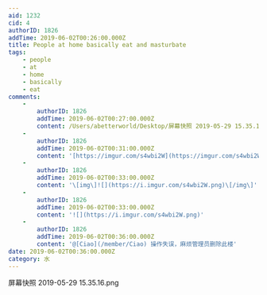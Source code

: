 ```yaml
---
aid: 1232
cid: 4
authorID: 1826
addTime: 2019-06-02T00:26:00.000Z
title: People at home basically eat and masturbate
tags:
    - people
    - at
    - home
    - basically
    - eat
comments:
    -
        authorID: 1826
        addTime: 2019-06-02T00:27:00.000Z
        content: /Users/abetterworld/Desktop/屏幕快照 2019-05-29 15.35.16.png
    -
        authorID: 1826
        addTime: 2019-06-02T00:31:00.000Z
        content: '[https://imgur.com/s4wbi2W](https://imgur.com/s4wbi2W)'
    -
        authorID: 1826
        addTime: 2019-06-02T00:33:00.000Z
        content: '\[img\]![](https://i.imgur.com/s4wbi2W.png)\[/img\]'
    -
        authorID: 1826
        addTime: 2019-06-02T00:33:00.000Z
        content: '![](https://i.imgur.com/s4wbi2W.png)'
    -
        authorID: 1826
        addTime: 2019-06-02T00:36:00.000Z
        content: '@[Ciao](/member/Ciao) 操作失误，麻烦管理员删除此楼'
date: 2019-06-02T00:36:00.000Z
category: 水
---
```


屏幕快照 2019-05-29 15.35.16.png

